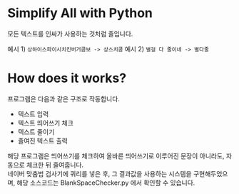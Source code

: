 # Simplify All with Python

모든 텍스트를 인싸가 사용하는 것처럼 줄입니다.

예시 1)  `상하이스파이시치킨버거콤보 -> 상스치콤`
예시 2)  `별걸 다 줄이네 -> 별다줄`

# How does it works?
프로그램은 다음과 같은 구조로 작동합니다.  
* 텍스트 입력
* 텍스트 띄어쓰기 체크
* 텍스트 줄이기
* 줄여진 텍스트 출력

해당 프로그램은 띄어쓰기를 체크하여 올바른 띄어쓰기로 이루어진 문장이 아니라도, 자동으로 체크한 뒤 줄여줍니다.  
네이버 맞춤법 검사기에 쿼리를 넣은 후, 그 결과값을 사용하는 시스템을 구현해두었으며, 해당 소스코드는 BlankSpaceChecker.py 에서 확인할 수 있습니다.
